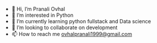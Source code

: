 - 👋 Hi, I’m Pranali Ovhal
- 👀 I’m interested in Python 
- 🌱 I’m currently learning python fullstack and Data science
- 💞️ I’m looking to collaborate on development
- 📫 How to reach me ovhalpranali1999@gmail.com

<!---
pranali08/pranali08 is a ✨ special ✨ repository because its `README.md` (this file) appears on your GitHub profile.
You can click the Preview link to take a look at your changes.
--->
